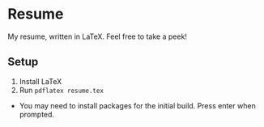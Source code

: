 # Resume

My resume, written in LaTeX.  Feel free to take a peek!

## Setup

1. Install LaTeX
2. Run `pdflatex resume.tex`
  - You may need to install packages for the initial build.  Press enter when prompted.